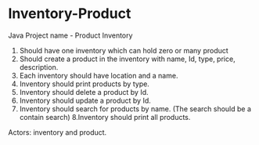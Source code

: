 # Inventory-Product
Java
Project name - Product Inventory

1. Should have one inventory which can hold zero or many product
2. Should create a product in the inventory with name, Id, type, price, description.
3. Each inventory should have location and a name.
4. Inventory should print products by type.
5. Inventory should delete a product by Id.
6. Inventory should update a product by Id.
7. Inventory should search for products by name. (The search should be a contain search)
8.Inventory should print all products.

Actors: inventory and product.
